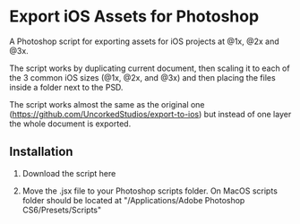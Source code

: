 # Export iOS Assets for Photoshop

A Photoshop script for exporting assets for iOS projects at @1x, @2x and @3x.

The script works by duplicating current document, then scaling it to each of the 3 common iOS sizes (@1x, @2x, and @3x) and then placing the files inside a folder next to the PSD.

The script works almost the same as the original one (https://github.com/UncorkedStudios/export-to-ios) but instead of one layer the whole document is exported.

## Installation
1. Download the script here

2. Move the .jsx file to your Photoshop scripts folder. On MacOS scripts folder should be located at "/Applications/Adobe Photoshop CS6/Presets/Scripts"
